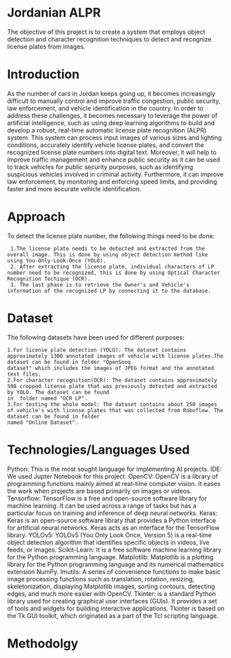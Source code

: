 # Jordanian ALPR
The objective of this project is to create a system that employs object detection and character recognition techniques to detect and recognize license plates from images.

# Introduction
As the number of cars in Jordan keeps going up, it becomes increasingly difficult to manually control and improve traffic congestion, public security, law enforcement, and vehicle identification in the country. In order to address these challenges, it becomes necessary to leverage the power of artificial intelligence, such as using deep learning algorithms to build and develop a robust, real-time automatic license plate recognition (ALPR) system. This system can process input images of various sizes and lighting conditions, accurately identify vehicle license plates, and convert the recognized license plate numbers into digital text. Moreover, it will help to improve traffic management and enhance public security as it can be used to track vehicles for public security purposes, such as identifying suspicious vehicles involved in criminal activity. Furthermore, it can improve law enforcement, by monitoring and enforcing speed limits, and providing faster and more accurate vehicle identification.

# Approach
To detect the license plate number, the following things need to be done:

     1.The license plate needs to be detected and extracted from the overall image. This is done by using object detection method like using You-Only-Look-Once (YOLO).
     2. After extracting the license plate, individual characters of LP number need to be recognized, this is done by using Optical Character Recognition Techique (OCR).
     3. The last phase is to retrieve the Owner's and Vehicle's information of the recognized LP by connecting it to the database.
# Dataset
The following datasets have been used for different purposes:

    1.For license plate detection (YOLO): The dataset contains approximately 1300 annotated images of vehicle with license plates.The dataset can be found in folder "OpenSooq
    dataset" which includes the images of JPEG format and the annotated text files.
    2.For character recognition(OCR): The dataset contains approximately 508 cropped license plate that was previously detected and extracted by YOLO. The dataset can be found 
    in  folder named "OCR LP".
    3.For testing the whole model: The dataset contains about 250 images of vehicle's with license plates that was collected from Roboflow. The dataset can be found in folder
    named "Online Dataset".
    
    
# Technologies/Languages Used

Python: This is the most sought language for implementing AI projects.
IDE: We used Jupter Notebook for this project.
OpenCV: OpenCV is a library of programming functions mainly aimed at real-time computer vision. It eases the work when projects are based primarily on images or videos.
Tensorflow: TensorFlow is a free and open-source software library for machine learning. It can be used across a range of tasks but has a particular focus on training and inference of deep neural networks.
Keras: Keras is an open-source software library that provides a Python interface for artificial neural networks. Keras acts as an interface for the TensorFlow library.
YOLOv5: YOLOv5 (You Only Look Once, Version 5) is a real-time object detection algorithm that identifies specific objects in videos, live feeds, or images.
Scikit-Learn: It is a free software machine learning library for the Python programming language.
Matplotlib: Matplotlib is a plotting library for the Python programming language and its numerical mathematics extension NumPy.
Imutils: A series of convenience functions to make basic image processing functions such as translation, rotation, resizing, skeletonization, displaying Matplotlib images, sorting contours, detecting edges, and much more easier with OpenCV.
Tkinter: is a standard Python library used for creating graphical user interfaces (GUIs). It provides a set of tools and widgets for building interactive applications. Tkinter is based on the Tk GUI toolkit, which originated as a part of the Tcl scripting language.

# Methodolgy


